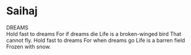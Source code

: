 # Saihaj
DREAMS
<br>
Hold fast to dreams
For if dreams die
Life is a broken-winged bird
That cannot fly.
Hold fast to dreams
For when dreams go
Life is a barren field
Frozen with snow.

